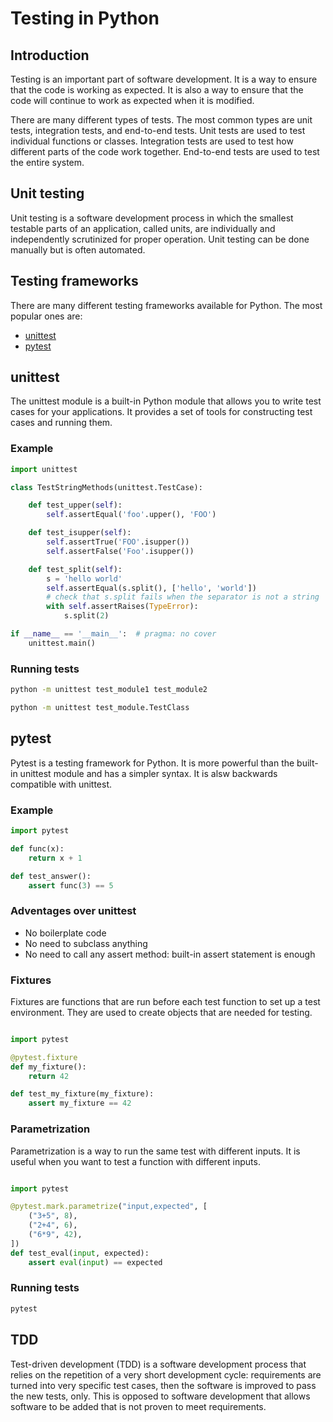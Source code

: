 # Testing in Python

## Introduction

Testing is an important part of software development. It is a way to ensure that the code is working as expected. It is also a way to ensure that the code will continue to work as expected when it is modified.

There are many different types of tests. The most common types are unit tests, integration tests, and end-to-end tests. Unit tests are used to test individual functions or classes. Integration tests are used to test how different parts of the code work together. End-to-end tests are used to test the entire system.

## Unit testing

Unit testing is a software development process in which the smallest testable parts of an application, called units, are individually and independently scrutinized for proper operation. Unit testing can be done manually but is often automated.

## Testing frameworks

There are many different testing frameworks available for Python. The most popular ones are:

- [unittest](https://docs.python.org/3/library/unittest.html)
- [pytest](https://docs.pytest.org/en/latest/)

## unittest

The unittest module is a built-in Python module that allows you to write test cases for your applications. It provides a set of tools for constructing test cases and running them.

### Example

```python
import unittest

class TestStringMethods(unittest.TestCase):

    def test_upper(self):
        self.assertEqual('foo'.upper(), 'FOO')

    def test_isupper(self):
        self.assertTrue('FOO'.isupper())
        self.assertFalse('Foo'.isupper())

    def test_split(self):
        s = 'hello world'
        self.assertEqual(s.split(), ['hello', 'world'])
        # check that s.split fails when the separator is not a string
        with self.assertRaises(TypeError):
            s.split(2)

if __name__ == '__main__':  # pragma: no cover
    unittest.main()
```

### Running tests

```bash
python -m unittest test_module1 test_module2

python -m unittest test_module.TestClass
```

## pytest

Pytest is a testing framework for Python. It is more powerful than the built-in unittest module and has a simpler syntax. It is alsw backwards compatible with unittest.

### Example

```python
import pytest

def func(x):
    return x + 1

def test_answer():
    assert func(3) == 5
```

### Adventages over unittest

- No boilerplate code
- No need to subclass anything
- No need to call any assert method: built-in assert statement is enough

### Fixtures

Fixtures are functions that are run before each test function to set up a test environment. They are used to create objects that are needed for testing.

```python

import pytest

@pytest.fixture
def my_fixture():
    return 42

def test_my_fixture(my_fixture):
    assert my_fixture == 42
```

### Parametrization

Parametrization is a way to run the same test with different inputs. It is useful when you want to test a function with different inputs.

```python

import pytest

@pytest.mark.parametrize("input,expected", [
    ("3+5", 8),
    ("2+4", 6),
    ("6*9", 42),
])
def test_eval(input, expected):
    assert eval(input) == expected
```

### Running tests

```bash
pytest

```

## TDD

Test-driven development (TDD) is a software development process that relies on the repetition of a very short development cycle: requirements are turned into very specific test cases, then the software is improved to pass the new tests, only. This is opposed to software development that allows software to be added that is not proven to meet requirements.
